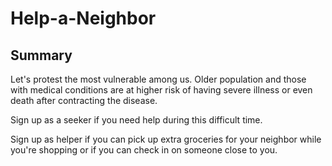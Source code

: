 # Help-a-Neighbor

## Summary ##
  Let's protest the most vulnerable among us. Older population and those with medical conditions are at higher risk of having severe illness or even death after contracting the disease.

  Sign up as a seeker if you need help during this difficult time.

  Sign up as helper if you can pick up extra groceries for your neighbor while you're shopping or if you can check in on someone close to you.